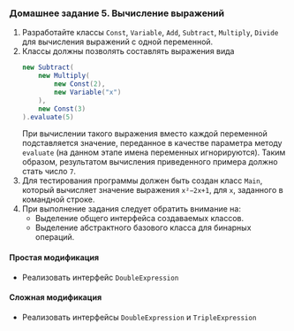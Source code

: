 ### Домашнее задание 5. Вычисление выражений

1. Разработайте классы `Const`, `Variable`, `Add`, `Subtract`, `Multiply`, `Divide` для вычисления выражений с одной переменной.
2. Классы должны позволять составлять выражения вида
    ```java
    new Subtract(
    	new Multiply(
    		new Const(2),
    		new Variable("x")
    	),
    	new Const(3)
    ).evaluate(5)
    ```
    При вычислении такого выражения вместо каждой переменной подставляется значение, переданное в качестве параметра методу `evaluate` (на данном этапе имена переменных игнорируются). Таким образом, результатом вычисления приведенного примера должно стать число `7`.
3. Для тестирования программы должен быть создан класс `Main`, который вычисляет значение выражения `x²−2x+1`, для `x`, заданного в командной строке.
4. При выполнение задания следует обратить внимание на:
    * Выделение общего интерфейса создаваемых классов.
    * Выделение абстрактного базового класса для бинарных операций.

#### Простая модификация

* Реализовать интерфейс `DoubleExpression`

#### Сложная модификация

* Реализовать интерфейсы `DoubleExpression` и `TripleExpression`